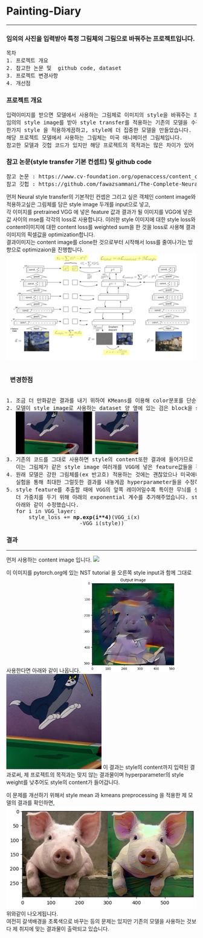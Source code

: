 <h1>Painting-Diary</h1>
<hr>
	<h3>임의의 사진을 입력받아 특정 그림체의 그림으로 바꿔주는 프로젝트입니다.</h3>
<pre>목차 
1. 프로젝트 개요
2. 참고한 논문 및  github code, dataset
3. 프로젝트 변경사항
4. 개선점
</pre>
<h3>프로젝트 개요</h3>
<pre>
입력이미지를 받으면 모델에서 사용하는 그림체로 이미지의 style을 바꿔주는 프로젝트입니다.
임의의 style image를 받아 style transfer를 적용하는 기존의 모델을 수정하여
한가지 style 을 적용하게끔하고, style에 더 집중한 모델을 만들었습니다.
해당 프로젝트 모델에서 사용하는 그림체는 미국 애니메이션 그림체입니다.
참고한 모델과 깃헙 코드가 있지만 해당 프로젝트의 목적과는 많은 차이가 있어 많은부분을 수정하였습니다.
</pre>
<h3>참고 논문(style transfer 기본 컨셉트) 및 github code</h3>
<pre>
참고 논문 : https://www.cv-foundation.org/openaccess/content_cvpr_2016/papers/Gatys_Image_Style_Transfer_CVPR_2016_paper.pdf
참고 깃헙 : https://github.com/fawazsammani/The-Complete-Neural-Networks-Bootcamp-Theory-Applications/blob/master/Neural%20Style%20Transfer.ipynb
</pre>

먼저 Neural style transfer의 기본적인 컨셉은 그리고 싶은 객체인 content image와 적용하고싶은 그림체를 담은 style image 두개를 input으로 넣고,<br>
각 이미지를 pretrained VGG 에 넣은 feature 값과 결과가 될 이미지를 VGG에 넣은 값 사이의 mse를 각각의 loss로 사용합니다.
이러한 style 이미지에 대한 style loss와 content이미지에 대한 content loss를 weighted sum을 한 것을 loss로 사용해 결과이미지의  픽셀값을 optimization합니다.  
결과이미지는 content image를 clone한 것으로부터 시작해서 loss를 줄여나가는 방향으로 optimizaion을 진행합니다.  
<img src="./images/network.png">
<pre>
<h3> <strong>변경한점</strong> </h3>
1. 조금 더 만화같은 결과를 내기 위하여 KMeans를 이용해 color분포를 단순화하는 preprocessing을 진행했습니다.
2. 모델이 style image로 사용하는 dataset 양 옆에 있는 검은 block을 style로 착각하지 않게끔 하기위하여 crop해주었습니다.
   <img src = "./images/before.jpg" width=40%> <img src= "./images/img0.jpg" width=22.5%>
3. 기존의 코드를 그대로 사용하면 style의 content또한 결과에 들어가므로 style만 가져오고자하는 목적에 어긋나 style 을 평균을 내주었습니다. 
   이는 그림체가 같은 style image 여러개를 VGG에 넣은 feature값들을 평균을 내주어 구현하였습니다.
4. 원래 모델은 강한 그림체를(ex 반고흐) 적용하는 것에는 괜찮았으나 미국애니메이션과같은 단순한 그림체를 적용하는 것에 성능이 좋지 않아
   실험을 통해 최대한 그럴듯한 결과를 내놓게끔 hyperparameter들을 수정하였습니다.
5. style feature를 추출할 때에 VGG의 앞쪽 레이어일수록 특이한 무늬를 생성하는 것을 확인하여 특이한 무늬들에 대한 영향을 줄이고, 뒷 레이어에 
   더 가중치를 두기 위해 아래의 exponential 계수를 추가해주었습니다. style_loss의 magnitude가 높아져 style_weight를 더 줄여주었습니다.
   아래와 같이 수정했습니다.
   for i in VGG_layer:
       style_loss += <strong>np.exp(i**4)</strong>(VGG_i(x)
	                   -VGG_i(style))
</pre>
<h3> 결과 </h3>
<hr>
먼저 사용하는 content image 입니다.  

<img src='./images/돼지머리2.jpg' width=50%>  


이 이미지를 pytorch.org에 있는 NST tutorial 을 오른쪽 style input과 함께 그대로 사용한다면 아래와 같이 나옵니다.
<img src="./images/돼지머리2.png" width = 50%><img src="./images/img0.jpg" width = 50%>
이 결과는 style의 content까지 입력된 결과로써, 제 프로젝트의 목적과는 맞지 않는 결과물이며 hyperparameter의 style weight를 낮추어도 style의 content가 들어갑니다.

이 문제를 개선하기 위해서 style mean 과 kmeans preprocessing 을 적용한 제 모델의 결과를 확인하면,  
<img src='./images/pig_with_mean.png'> 
위와같이 나오게됩니다.  
여전히 갈색배경을 초록색으로 바꾸는 등의 문제는 있지만 기존의 모델을 사용하는 것보다 제 취지에 맞는 결과물이 출력되고 있습니다. 